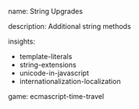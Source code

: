 name: String Upgrades

description: Additional string methods

insights:
  - template-literals
  - string-extensions
  - unicode-in-javascript
  - internationalization-localization


game: ecmascript-time-travel
